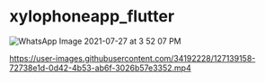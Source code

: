 # xylophoneapp_flutter


![WhatsApp Image 2021-07-27 at 3 52 07 PM](https://user-images.githubusercontent.com/34192228/127139149-b9d22e4b-46de-433d-8932-2b5bd1dbae90.jpeg)


https://user-images.githubusercontent.com/34192228/127139158-72738e1d-0d42-4b53-ab6f-3026b57e3352.mp4


